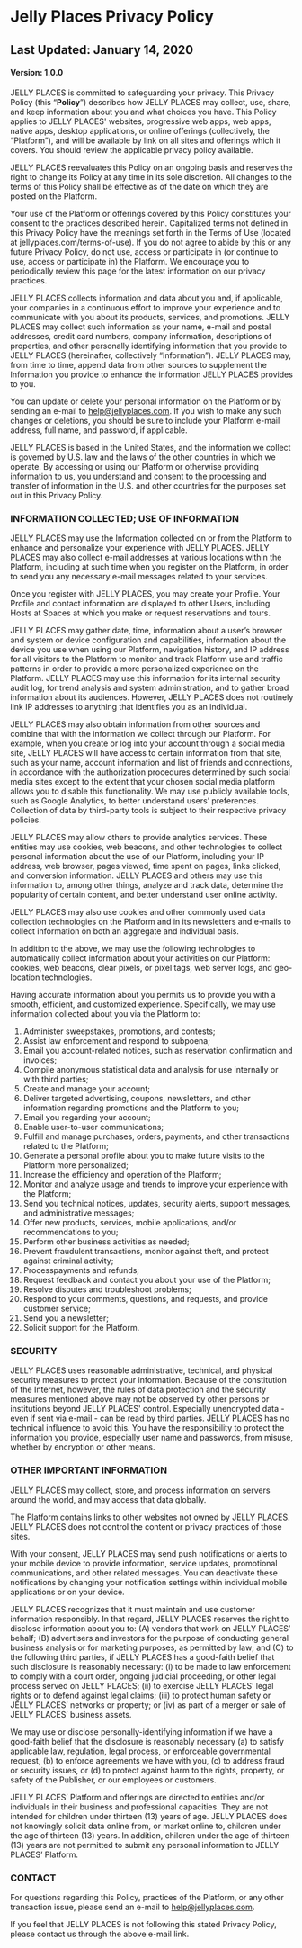 # Jelly Places Privacy Policy

##  Last Updated: January 14, 2020

####  Version: 1.0.0

JELLY PLACES is committed to safeguarding your privacy. This Privacy
Policy (this “**Policy**”) describes how JELLY PLACES may collect, use,
share, and keep information about you and what choices you have. This
Policy applies to JELLY PLACES' websites, progressive web apps, web
apps, native apps, desktop applications, or online offerings
(collectively, the “Platform”), and will be available by link on all
sites and offerings which it covers. You should review the applicable
privacy policy available.

JELLY PLACES reevaluates this Policy on an ongoing basis and reserves
the right to change its Policy at any time in its sole discretion. All
changes to the terms of this Policy shall be effective as of the date on
which they are posted on the Platform.

Your use of the Platform or offerings covered by this Policy constitutes
your consent to the practices described herein. Capitalized terms not
defined in this Privacy Policy have the meanings set forth in the Terms
of Use (located at jellyplaces.com/terms-of-use). If you do not agree to
abide by this or any future Privacy Policy, do not use, access or
participate in (or continue to use, access or participate in) the
Platform. We encourage you to periodically review this page for the
latest information on our privacy practices.

JELLY PLACES collects information and data about you and, if applicable,
your companies in a continuous effort to improve your experience and to
communicate with you about its products, services, and promotions. JELLY
PLACES may collect such information as your name, e-mail and postal
addresses, credit card numbers, company information, descriptions of
properties, and other personally identifying information that you
provide to JELLY PLACES (hereinafter, collectively “Information”). JELLY
PLACES may, from time to time, append data from other sources to
supplement the Information you provide to enhance the information JELLY
PLACES provides to you.

You can update or delete your personal information on the Platform or by
sending an e-mail to
[help@jellyplaces.com](mailto:help@jellyplaces.com). If you wish to make
any such changes or deletions, you should be sure to include your
Platform e-mail address, full name, and password, if applicable.

JELLY PLACES is based in the United States, and the information we
collect is governed by U.S. law and the laws of the other countries in
which we operate. By accessing or using our Platform or otherwise
providing information to us, you understand and consent to the
processing and transfer of information in the U.S. and other countries
for the purposes set out in this Privacy Policy.

###  INFORMATION COLLECTED; USE OF INFORMATION

JELLY PLACES may use the Information collected on or from the Platform
to enhance and personalize your experience with JELLY PLACES. JELLY
PLACES may also collect e-mail addresses at various locations within the
Platform, including at such time when you register on the Platform, in
order to send you any necessary e-mail messages related to your
services.

Once you register with JELLY PLACES, you may create your Profile. Your
Profile and contact information are displayed to other Users, including
Hosts at Spaces at which you make or request reservations and tours.

JELLY PLACES may gather date, time, information about a user’s browser
and system or device configuration and capabilities, information about
the device you use when using our Platform, navigation history, and IP
address for all visitors to the Platform to monitor and track Platform
use and traffic patterns in order to provide a more personalized
experience on the Platform. JELLY PLACES may use this information for
its internal security audit log, for trend analysis and system
administration, and to gather broad information about its audiences.
However, JELLY PLACES does not routinely link IP addresses to anything
that identifies you as an individual.

JELLY PLACES may also obtain information from other sources and combine
that with the information we collect through our Platform. For example,
when you create or log into your account through a social media site,
JELLY PLACES will have access to certain information from that site,
such as your name, account information and list of friends and
connections, in accordance with the authorization procedures determined
by such social media sites except to the extent that your chosen social
media platform allows you to disable this functionality. We may use
publicly available tools, such as Google Analytics, to better understand
users’ preferences. Collection of data by third-party tools is subject
to their respective privacy policies.

JELLY PLACES may allow others to provide analytics services. These
entities may use cookies, web beacons, and other technologies to collect
personal information about the use of our Platform, including your IP
address, web browser, pages viewed, time spent on pages, links clicked,
and conversion information. JELLY PLACES and others may use this
information to, among other things, analyze and track data, determine
the popularity of certain content, and better understand user online
activity.

JELLY PLACES may also use cookies and other commonly used data
collection technologies on the Platform and in its newsletters and
e-mails to collect information on both an aggregate and individual
basis.

In addition to the above, we may use the following technologies to
automatically collect information about your activities on our Platform:
cookies, web beacons, clear pixels, or pixel tags, web server logs, and
geo-location technologies.

Having accurate information about you permits us to provide you with a
smooth, efficient, and customized experience. Specifically, we may use
information collected about you via the Platform to:

1. Administer sweepstakes, promotions, and contests;
2. Assist law enforcement and respond to subpoena;
3. Email you account-related notices, such as reservation confirmation
   and invoices;
4. Compile anonymous statistical data and analysis for use internally or
   with third parties;
5. Create and manage your account;
6. Deliver targeted advertising, coupons, newsletters, and other
   information regarding promotions and the Platform to you;
7. Email you regarding your account;
8. Enable user-to-user communications;
9. Fulfill and manage purchases, orders, payments, and other
   transactions related to the Platform;
10. Generate a personal profile about you to make future visits to the
    Platform more personalized;
11. Increase the efficiency and operation of the Platform;
12. Monitor and analyze usage and trends to improve your experience with
    the Platform;
13. Send you technical notices, updates, security alerts, support
    messages, and administrative messages;
14. Offer new products, services, mobile applications, and/or
    recommendations to you;
15. Perform other business activities as needed;
16. Prevent fraudulent transactions, monitor against theft, and protect
    against criminal activity;
17. Processpayments and refunds;
18. Request feedback and contact you about your use of the Platform;
19. Resolve disputes and troubleshoot problems;
20. Respond to your comments, questions, and requests, and provide
    customer service;
21. Send you a newsletter;
22. Solicit support for the Platform.

###  SECURITY

JELLY PLACES uses reasonable administrative, technical, and physical
security measures to protect your information. Because of the
constitution of the Internet, however, the rules of data protection and
the security measures mentioned above may not be observed by other
persons or institutions beyond JELLY PLACES' control. Especially
unencrypted data - even if sent via e-mail - can be read by third
parties. JELLY PLACES has no technical influence to avoid this. You have
the responsibility to protect the information you provide, especially
user name and passwords, from misuse, whether by encryption or other
means.

###  OTHER IMPORTANT INFORMATION

JELLY PLACES may collect, store, and process information on servers
around the world, and may access that data globally.

The Platform contains links to other websites not owned by JELLY PLACES.
JELLY PLACES does not control the content or privacy practices of those
sites.

With your consent, JELLY PLACES may send push notifications or alerts to
your mobile device to provide information, service updates, promotional
communications, and other related messages. You can deactivate these
notifications by changing your notification settings within individual
mobile applications or on your device.

JELLY PLACES recognizes that it must maintain and use customer
information responsibly. In that regard, JELLY PLACES reserves the right
to disclose information about you to: (A) vendors that work on JELLY
PLACES’ behalf; (B) advertisers and investors for the purpose of
conducting general business analysis or for marketing purposes, as
permitted by law; and (C) to the following third parties, if JELLY
PLACES has a good-faith belief that such disclosure is reasonably
necessary: (i) to be made to law enforcement to comply with a court
order, ongoing judicial proceeding, or other legal process served on
JELLY PLACES; (ii) to exercise JELLY PLACES’ legal rights or to defend
against legal claims; (iii) to protect human safety or JELLY PLACES’
networks or property; or (iv) as part of a merger or sale of JELLY
PLACES’ business assets.

We may use or disclose personally-identifying information if we have a
good-faith belief that the disclosure is reasonably necessary (a) to
satisfy applicable law, regulation, legal process, or enforceable
governmental request, (b) to enforce agreements we have with you, (c) to
address fraud or security issues, or (d) to protect against harm to the
rights, property, or safety of the Publisher, or our employees or
customers.

JELLY PLACES’ Platform and offerings are directed to entities and/or
individuals in their business and professional capacities. They are not
intended for children under thirteen (13) years of age. JELLY PLACES
does not knowingly solicit data online from, or market online to,
children under the age of thirteen (13) years. In addition, children
under the age of thirteen (13) years are not permitted to submit any
personal information to JELLY PLACES’ Platform.

###  CONTACT

For questions regarding this Policy, practices of the Platform, or any
other transaction issue, please send an e-mail to
[help@jellyplaces.com](mailto://help@jellyplaces.com).

If you feel that JELLY PLACES is not following this stated Privacy
Policy, please contact us through the above e-mail link.
